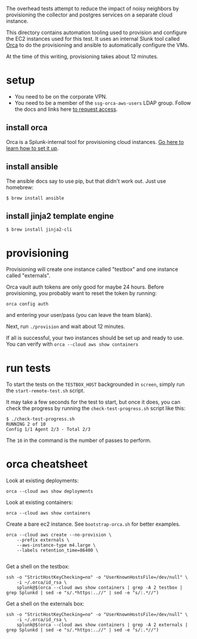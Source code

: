 The overhead tests attempt to reduce the impact of noisy neighbors by provisioning
the collector and postgres services on a separate cloud instance.

This directory contains automation tooling used to provision and configure 
the EC2 instances used for this test. It uses an internal Slunk tool 
called [Orca](https://core-ee.splunkdev.page/orca/) to do the provisioning 
and ansible to automatically configure the VMs.

At the time of this writing, provisioning takes about 12 minutes.

# setup

* You need to be on the corporate VPN.
* You need to be a member of the `ssg-orca-aws-users` LDAP group. Follow the docs and links here [to request access](https://core-ee.splunkdev.page/orca/docs/providers/aws#through-cli).

## install orca

Orca is a Splunk-internal tool for provisioning cloud instances.
[Go here to learn how to set it up](https://core-ee.splunkdev.page/orca/docs/setup).

## install ansible

The ansible docs say to use pip, but that didn't work out. Just use homebrew:
```
$ brew install ansible
```

## install jinja2 template engine

```
$ brew install jinja2-cli
```

# provisioning

Provisioning will create one instance called "testbox" and one instance called "externals".

Orca vault auth tokens are only good for maybe 24 hours. Before provisioning, you
probably want to reset the token by running:
```
orca config auth
```
and entering your user/pass (you can leave the team blank).

Next, run `./provision` and wait about 12 minutes.

If all is successful, your two instances should be set up and ready to use. You
can verify with `orca --cloud aws show containers`

# run tests

To start the tests on the `TESTBOX_HOST` backgrounded in `screen`, simply 
run the `start-remote-test.sh` script.

It may take a few seconds for the test to start, but once it does, you 
can check the progress by running the `check-test-progress.sh` script like
this:

```
$ ./check-test-progress.sh
RUNNING 2 of 10
Config 1/1 Agent 2/3 - Total 2/3
```

The `10` in the command is the number of passes to perform.

# orca cheatsheet

Look at existing deployments:

```
orca --cloud aws show deployments
```

Look at existing containers:

```
orca --cloud aws show containers
```

Create a bare ec2 instance. See `bootstrap-orca.sh` for better examples.
```
orca --cloud aws create --no-provision \
    --prefix externals \
    --aws-instance-type m4.large \
    --labels retention_time=86400 \ 
 
```

Get a shell on the testbox:
```
ssh -o "StrictHostKeyChecking=no" -o "UserKnownHostsFile=/dev/null" \
    -i ~/.orca/id_rsa \
    splunk@$(orca --cloud aws show containers | grep -A 2 testbox | grep Splunkd | sed -e "s/.*https:..//" | sed -e "s/:.*//")
```

Get a shell on the externals box:
```
ssh -o "StrictHostKeyChecking=no" -o "UserKnownHostsFile=/dev/null" \
    -i ~/.orca/id_rsa \
    splunk@$(orca --cloud aws show containers | grep -A 2 externals | grep Splunkd | sed -e "s/.*https:..//" | sed -e "s/:.*//")
```
